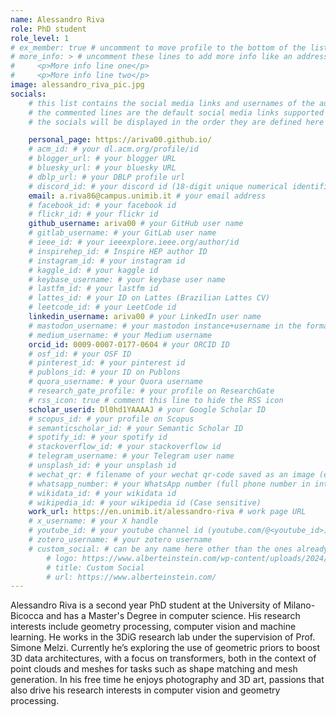```yaml
---
name: Alessandro Riva
role: PhD student
role_level: 1
# ex_member: true # uncomment to move profile to the bottom of the list
# more_info: > # uncomment these lines to add more info like an address
#     <p>More info line one</p>
#     <p>More info line two</p>
image: alessandro_riva_pic.jpg
socials:
    # this list contains the social media links and usernames of the author
    # the commented lines are the default social media links supported by the template
    # the socials will be displayed in the order they are defined here

    personal_page: https://ariva00.github.io/
    # acm_id: # your dl.acm.org/profile/id
    # blogger_url: # your blogger URL
    # bluesky_url: # your bluesky URL
    # dblp_url: # your DBLP profile url
    # discord_id: # your discord id (18-digit unique numerical identifier)
    email: a.riva86@campus.unimib.it # your email address
    # facebook_id: # your facebook id
    # flickr_id: # your flickr id
    github_username: ariva00 # your GitHub user name
    # gitlab_username: # your GitLab user name
    # ieee_id: # your ieeexplore.ieee.org/author/id
    # inspirehep_id: # Inspire HEP author ID
    # instagram_id: # your instagram id
    # kaggle_id: # your kaggle id
    # keybase_username: # your keybase user name
    # lastfm_id: # your lastfm id
    # lattes_id: # your ID on Lattes (Brazilian Lattes CV)
    # leetcode_id: # your LeetCode id
    linkedin_username: ariva00 # your LinkedIn user name
    # mastodon_username: # your mastodon instance+username in the format instance.tld/@username
    # medium_username: # your Medium username
    orcid_id: 0009-0007-0177-0604 # your ORCID ID
    # osf_id: # your OSF ID
    # pinterest_id: # your pinterest id
    # publons_id: # your ID on Publons
    # quora_username: # your Quora username
    # research_gate_profile: # your profile on ResearchGate
    # rss_icon: true # comment this line to hide the RSS icon
    scholar_userid: Dl0hd1YAAAAJ # your Google Scholar ID
    # scopus_id: # your profile on Scopus
    # semanticscholar_id: # your Semantic Scholar ID
    # spotify_id: # your spotify id
    # stackoverflow_id: # your stackoverflow id
    # telegram_username: # your Telegram user name
    # unsplash_id: # your unsplash id
    # wechat_qr: # filename of your wechat qr-code saved as an image (e.g., wechat-qr.png if saved to assets/img/wechat-qr.png)
    # whatsapp_number: # your WhatsApp number (full phone number in international format. Omit any zeroes, brackets, or dashes when adding the phone number in international format.)
    # wikidata_id: # your wikidata id
    # wikipedia_id: # your wikipedia id (Case sensitive)
    work_url: https://en.unimib.it/alessandro-riva # work page URL
    # x_username: # your X handle
    # youtube_id: # your youtube channel id (youtube.com/@<youtube_id>)
    # zotero_username: # your zotero username
    # custom_social: # can be any name here other than the ones already defined above
        # logo: https://www.alberteinstein.com/wp-content/uploads/2024/03/cropped-favicon-192x192.png # can be png, svg, jpg
        # title: Custom Social
        # url: https://www.alberteinstein.com/
---
```

Alessandro Riva is a second year PhD student at the University of
Milano-Bicocca and has a Master's Degree in computer science. His research
interests include geometry processing, computer vision and machine learning.
He works in the 3DiG research lab under the supervision of Prof. Simone Melzi.
Currently he’s exploring the use of geometric priors to boost 3D data
architectures, with a focus on transformers, both in the context of point
clouds and meshes for tasks such as shape matching and mesh generation.
In his free time he enjoys photography and 3D art, passions that also drive his
research interests in computer vision and geometry processing.
